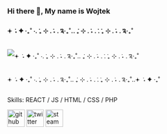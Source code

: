 ### Hi there 👋, My name is Wojtek
#### 𖥔 ݁ ˖   ✦    ‧₊˚ ⋅. ݁₊ ⊹ . ݁˖ . ݁༉‧₊˚.. ݁₊ ⊹ . ݁˖ . ݁. ݁₊ ⊹ . ݁˖ . ݁༉‧₊˚
![𖥔 ݁ ˖   ✦    ‧₊˚ ⋅. ݁₊ ⊹ . ݁˖ . ݁༉‧₊˚.. ݁₊ ⊹ . ݁˖ . ݁. ݁₊ ⊹ . ݁˖ . ݁༉‧₊˚](https://media1.giphy.com/media/YQitE4YNQNahy/giphy.gif?cid=6c09b952t1g1pt9jct218n6u9g6p5cobkr4rci8lo3vkibdx&ep=v1_gifs_search&rid=giphy.gif&ct=g)

𖥔 ݁ ˖   ✦    ‧₊˚ ⋅. ݁₊ ⊹ . ݁˖ . ݁༉‧₊˚.. ݁₊ ⊹ . ݁˖ . ݁. ݁₊ ⊹ . ݁˖ . ݁༉‧₊˚..𖥔 ݁ ˖   ✦    ‧₊˚

Skills:  REACT / JS / HTML / CSS / PHP



[<img src='https://cdn.jsdelivr.net/npm/simple-icons@3.0.1/icons/github.svg' alt='github' height='40'>](https://github.com/W0jtases)  [<img src='https://cdn.jsdelivr.net/npm/simple-icons@3.0.1/icons/twitter.svg' alt='twitter' height='40'>](https://twitter.com/https://x.com/Wojtases1)  [<img src='https://cdn.jsdelivr.net/npm/simple-icons@3.0.1/icons/steam.svg' alt='steam' height='40'>](https://steamcommunity.com/profiles/76561198359833273/)  

